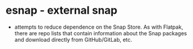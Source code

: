 # esnap - external snap

- attempts to reduce dependence on the Snap Store. As with Flatpak, there are repo lists that contain information about the Snap packages and download directly from GitHub/GitLab, etc.  
